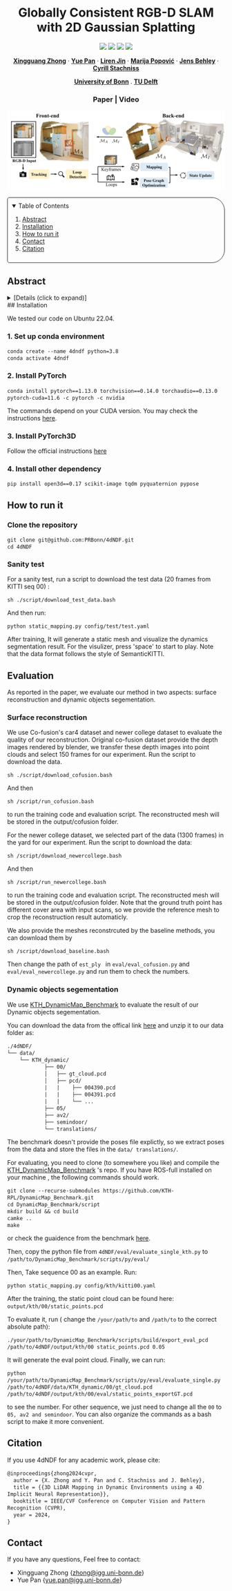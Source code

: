 <p align="center">
  <h1 align="center">Globally Consistent RGB-D SLAM with 2D Gaussian Splatting</h1>


  <p align="center">
    <a href="https://github.com/PRBonn/4dNDF"><img src="https://img.shields.io/badge/python-3670A0?style=flat-square&logo=python&logoColor=ffdd54" /></a>
    <a href="https://github.com/PRBonn/4dNDF"><img src="https://img.shields.io/badge/Linux-FCC624?logo=linux&logoColor=black" /></a>
    <a href="https://www.ipb.uni-bonn.de/wp-content/papercite-data/pdf/zhong2024cvpr.pdf"><img src="https://img.shields.io/badge/Paper-pdf-<COLOR>.svg?style=flat-square" /></a>
    <a href="https://lbesson.mit-license.org/"><img src="https://img.shields.io/badge/License-MIT-blue.svg?style=flat-square" /></a>
  </p>


  <p align="center">
    <a href="https://www.ipb.uni-bonn.de/people/xingguang-zhong/index.html"><strong>Xingguang Zhong</strong></a>
    ·
    <a href="https://www.ipb.uni-bonn.de/people/yue-pan/index.html"><strong>Yue Pan</strong></a>
    ·
    <a href="https://www.ipb.uni-bonn.de/people/liren-jin/index.html"><strong>Liren Jin</strong></a>
    ·
    <a href="https://www.tudelft.nl/en/staff/m.popovic/?cHash=07e8a5fb4eda6d511853b2bacaa92260"><strong>Marija Popović</strong></a>
    ·
    <a href="https://www.ipb.uni-bonn.de/people/jens-behley/"><strong>Jens Behley</strong></a>
    ·
    <a href="https://www.ipb.uni-bonn.de/people/cyrill-stachniss/"><strong>Cyrill Stachniss</strong></a>
  </p>
  <p align="center"><a href="https://www.ipb.uni-bonn.de"><strong>University of Bonn</strong></a>                 . <a href="https://www.tudelft.nl/en/"><strong>TU Delft</strong></a>
  <h3 align="center"> Paper</a> | Video</a></h3>
  <div align="center"></div>
</p>



![teaser](media/overview.jpg)

<!-- TABLE OF CONTENTS -->

<details open="open" style='padding: 10px; border-radius:5px 30px 30px 5px; border-style: solid; border-width: 1px;'>
  <summary>Table of Contents</summary>
  <ol>
    <li>
      <a href="#abstract">Abstract</a>
    </li>
    <li>
      <a href="#installation">Installation</a>
    </li>
    <li>
      <a href="#run">How to run it</a>
    </li>
    <li>
      <a href="#contact">Contact</a>
    </li>
    <li>
      <a href="#citation">Citation</a>
    </li>
  </ol>
</details>


## Abstract

<details>
  <summary>[Details (click to expand)]</summary>
Building accurate maps is a key building block to enable reliable localization, planning, and navigation of au-tonomous vehicles. We propose a novel approach for building accurate maps of dynamic environments utilizing a sequence of LiDAR scans. To this end, we propose encoding the 4D scene into a novel spatio-temporal implicit neural map representation by fitting a time-dependent truncated signed distance function to each point. Using our representation, we extract the static map by filtering the dynamic parts. Our neural representation is based on sparse feature grids, a globally shared decoder, and time-dependent basis functions, which we jointly optimize in an unsupervised fashion. To learn this representation from a sequence of LiDAR scans, we design a simple yet efficient loss function to supervise the map optimization in a piecewise way. We evaluate our approach on various scenes containing moving objects in terms of the reconstruction quality of static maps and the segmentation of dynamic point clouds. The experimental results demonstrate that our method is capable of removing the dynamic part of the input point clouds while reconstructing accurate and complete 3D maps, outperforming several state-of-the-art methods.
</details>
## Installation

We tested our code on Ubuntu 22.04.

### 1. Set up conda environment

```
conda create --name 4dndf python=3.8
conda activate 4dndf
```

### 2. Install PyTorch

```
conda install pytorch==1.13.0 torchvision==0.14.0 torchaudio==0.13.0 pytorch-cuda=11.6 -c pytorch -c nvidia
```

The commands depend on your CUDA version. You may check the instructions [here](https://pytorch.org/get-started/previous-versions/).

### 3. Install PyTorch3D

Follow the official instructions [here](https://github.com/facebookresearch/pytorch3d/blob/main/INSTALL.md)


### 4. Install other dependency

```
pip install open3d==0.17 scikit-image tqdm pyquaternion pypose
```

## How to run it

### Clone the repository
```
git clone git@github.com:PRBonn/4dNDF.git
cd 4dNDF
```

### Sanity test

For a sanity test, run a script to download the test data  (20 frames from KITTI seq 00) :
```
sh ./script/download_test_data.bash
```
And then run:
```
python static_mapping.py config/test/test.yaml
```
After training, It will generate a static mesh and visualize the dynamics segmentation result. For the visulizer, press 'space' to start to play. Note that the data format follows the style of SemanticKITTI.

## Evaluation 
As reported in the paper, we evaluate our method in two aspects: surface reconstruction and dynamic objects segementation.
### Surface reconstruction
We use Co-fusion's car4 dataset and newer college dataset to evaluate the quality of our reconstruction. 
Original co-fusion dataset provide the depth images rendered by blender, we transfer these depth images into point clouds and select 150 frames for our experiment.
Run the script to download the data.

```
sh ./script/download_cofusion.bash
```
And then
```
sh /script/run_cofusion.bash
```
to run the training code and evaluation script. The reconstructed mesh will be stored in the output/cofusion folder.

For the newer college dataset,  we selected part of the data (1300 frames) in the yard for our experiment.
Run the script to download the data:

```
sh /script/download_newercollege.bash
```
And then 
```
sh /script/run_newercollege.bash
```
to run the training code and evaluation script. The reconstructed mesh will be stored in the output/cofusion folder. Note that the ground truth point has different cover area with input scans, so we provide the reference mesh to crop the reconstruction result automaticly.

We also provide the meshes reconstrcuted by the baseline methods, you can download them by

```
sh /script/download_baseline.bash
```

Then change the path of `est_ply ` in `eval/eval_cofusion.py` and `eval/eval_newercollege.py` and run them to check the numbers.

### Dynamic objects segementation

We use [KTH_DynamicMap_Benchmark](https://github.com/KTH-RPL/DynamicMap_Benchmark) to evaluate the result of our Dynamic objects segementation.

You can download the data from the offical link [here](https://zenodo.org/records/8160051) and unzip it to our data folder as:

```
./4dNDF/
└── data/
    └── KTH_dynamic/
            ├── 00/
            │   ├── gt_cloud.pcd
            │   ├── pcd/
            |   |    ├── 004390.pcd
            |   |    ├── 004391.pcd
            |   |    └── ...
            ├── 05/ 
            ├── av2/
            ├── semindoor/
            └── translations/
```

The benchmark doesn't provide the poses file explictly, so we extract poses from the data and store the files in the `data/ translations/`.

For evaluating, you need to clone (to somewhere you like) and compile the [KTH_DynamicMap_Benchmark](https://github.com/KTH-RPL/DynamicMap_Benchmark) 's repo. If you have ROS-full installed on your machine , the following commands should work.

```
git clone --recurse-submodules https://github.com/KTH-RPL/DynamicMap_Benchmark.git
cd DynamicMap_Benchmark/script
mkdir build && cd build
camke ..
make
```

or check the guaidence from the benchmark [here](https://github.com/KTH-RPL/DynamicMap_Benchmark/tree/master/methods).

Then, copy the python file from `4dNDF/eval/evaluate_single_kth.py` to `/path/to/DynamicMap_Benchmark/scripts/py/eval/`

Then, Take sequence 00 as an example. Run:

```
python static_mapping.py config/kth/kitti00.yaml
```

After the training, the static point cloud can be found here: `output/kth/00/static_points.pcd`

To evaluate it, run ( change the `/your/path/to` and `/path/to` to the correct absolute path):

```
./your/path/to/DynamicMap_Benchmark/scripts/build/export_eval_pcd  /path/to/4dNDF/output/kth/00 static_points.pcd 0.05
```
It will generate the eval point cloud. Finally, we can run:

```
python /your/path/to/DynamicMap_Benchmark/scripts/py/eval/evaluate_single.py /path/to/4dNDF/data/KTH_dynamic/00/gt_cloud.pcd /path/to/4dNDF/output/kth/00/eval/static_points_exportGT.pcd
```
to see the number. For other sequence, we just need to change all the `00` to `05, av2 and semindoor`.  You can also organize the commands as a bash script to make it more convenient.

## Citation
If you use 4dNDF for any academic work, please cite:
```
@inproceedings{zhong2024cvpr,
  author = {X. Zhong and Y. Pan and C. Stachniss and J. Behley},
  title = {{3D LiDAR Mapping in Dynamic Environments using a 4D Implicit Neural Representation}},
  booktitle = IEEE/CVF Conference on Computer Vision and Pattern Recognition (CVPR),
  year = 2024,
}
```

## Contact
If you have any questions, Feel free to contact:

- Xingguang Zhong {[zhong@igg.uni-bonn.de]()}
- Yue Pan {[yue.pan@igg.uni-bonn.de]()}